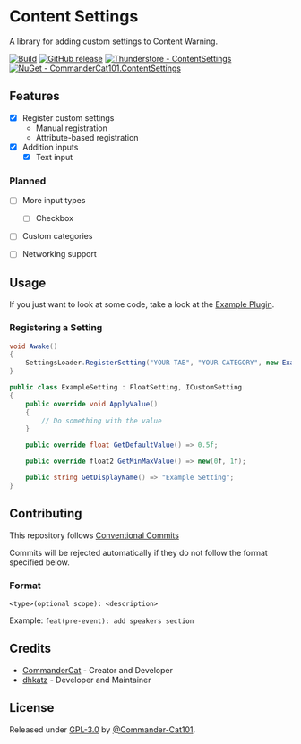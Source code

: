 <div class="article">

# Content Settings

A library for adding custom settings to Content Warning.

[![Build](https://github.com/Commander-Cat101/ContentSettings/workflows/Build/badge.svg)](https://github.com/Commander-Cat101/ContentSettings/actions?query=workflow:"Build")
[![GitHub release](https://img.shields.io/github/release/Commander-Cat101/ContentSettings?include_prereleases=&sort=semver&color=blue)](https://github.com/Commander-Cat101/ContentSettings/releases/)
[![Thunderstore - ContentSettings](https://img.shields.io/badge/Thunderstore-ContentSettings-blue?logo=thunderstore&logoColor=white)](https://thunderstore.io/c/content-warning/p/CommanderCat101/ContentSettings/)
[![NuGet - CommanderCat101.ContentSettings](https://img.shields.io/badge/NuGet-CommanderCat101.ContentSettings-blue?logo=nuget)](https://www.nuget.org/packages/CommanderCat101.ContentSettings)

## Features
- [x] Register custom settings
    - Manual registration
    - Attribute-based registration
- [x] Addition inputs
    - [x] Text input

### Planned
- [ ] More input types
    - [ ] Checkbox
- [ ] Custom categories
- [ ] Networking support


## Usage

If you just want to look at some code, take a look at the [Example Plugin](../SettingsTemplate/Main.cs).

### Registering a Setting

```csharp
void Awake()
{
    SettingsLoader.RegisterSetting("YOUR TAB", "YOUR CATEGORY", new ExampleSetting());
}

public class ExampleSetting : FloatSetting, ICustomSetting
{
    public override void ApplyValue()
    {
        // Do something with the value
    }

    public override float GetDefaultValue() => 0.5f;

    public override float2 GetMinMaxValue() => new(0f, 1f);

    public string GetDisplayName() => "Example Setting";
}  
```

## Contributing

This repository follows [Conventional Commits](https://www.conventionalcommits.org/en/v1.0.0/)

Commits will be rejected automatically if they do not follow the format specified below.

### Format

`<type>(optional scope): <description>`

Example: `feat(pre-event): add speakers section`

## Credits

- [CommanderCat](https://github.com/Commander-Cat101) - Creator and Developer
- [dhkatz](https://github.com/dhkatz) - Developer and Maintainer

## License

Released under [GPL-3.0](../LICENSE) by [@Commander-Cat101](https://github.com/Commander-Cat101).

</div>